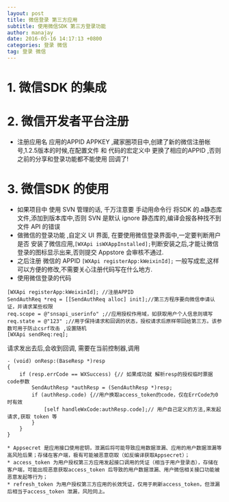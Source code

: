 ```yaml
---
layout: post
title: 微信登录 第三方应用
subtitle: 使用微信SDK 第三方登录功能
author: manajay
date: 2016-05-16 14:17:13 +0800
categories: 登录 微信
tag: 登录 微信
---
```


# 1. 微信SDK 的集成

# 2. 微信开发者平台注册

* 注册应用名 应用的APPID APPKEY ,藏家圈项目中,创建了新的微信注册帐号,1.2.5版本的时候,在配置文件 和 代码的宏定义中 更换了相应的APPID ,否则之前的分享和登录功能都不能使用 回调了!


# 3. 微信SDK 的使用

* 如果项目中 使用 SVN 管理的话, 千万注意要 手动用命令行 将SDK 的.a静态库文件,添加到版本库中,否则 SVN 是默认 ignore 静态库的,编译会报各种找不到文件 API 的错误
* 做微信的登录功能 ,自定义 UI 界面, 在要使用微信登录界面中,一定要判断用户 是否 安装了微信应用,```[WXApi isWXAppInstalled];```判断安装之后,才能让微信登录的图标显示出来,否则提交 Appstore 会审核不通过.
* 之后注册 微信的 APPID ```[WXApi registerApp:kWeixinId];``` 一般写成宏,这样可以方便的修改,不需要关心注册代码写在什么地方.
* 使用微信登录的代码


``` objc
[WXApi registerApp:kWeixinId]; //注册APPID
SendAuthReq *req = [[SendAuthReq alloc] init];//第三方程序要向微信申请认证，并请求某些权限
req.scope = @"snsapi_userinfo" ;//应用授权作用域，如获取用户个人信息则填写
req.state = @"123" ;//用于保持请求和回调的状态，授权请求后原样带回给第三方。该参数可用于防止csrf攻击 ,设置随机
[WXApi sendReq:req];
```
请求发出去后,会收到回调, 需要在当前控制器,调用 

``` objc
- (void) onResp:(BaseResp *)resp
{
    if (resp.errCode == WXSuccess) {// 如果成功就 解析resp的授权临时票据code参数
        SendAuthResp *authResp = (SendAuthResp *)resp;
        if (authResp.code) {//用户换取access_token的code，仅在ErrCode为0时有效
            [self handleWxCode:authResp.code];// 用户自己定义的方法,来发起请求,获取 token 等
        }
    }
}
```
```
* Appsecret 是应用接口使用密钥，泄漏后将可能导致应用数据泄漏、应用的用户数据泄漏等高风险后果；存储在客户端，极有可能被恶意窃取（如反编译获取Appsecret）；
* access_token 为用户授权第三方应用发起接口调用的凭证（相当于用户登录态），存储在客户端，可能出现恶意获取access_token 后导致的用户数据泄漏、用户微信相关接口功能被恶意发起等行为；
* refresh_token 为用户授权第三方应用的长效凭证，仅用于刷新access_token，但泄漏后相当于access_token 泄漏，风险同上。

```

